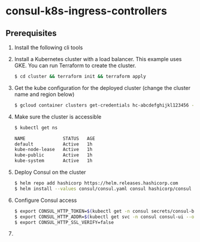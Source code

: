# consul-k8s-ingress-controllers

## Prerequisites



1. Install the following cli tools
1. Install a Kubernetes cluster with a load balancer. This example uses GKE. You can run Terraform to create the cluster.

    ```sh
    $ cd cluster && terraform init && terraform apply
    ```

2. Get the kube configuration for the deployed cluster (change the cluster name and region below)

    ```sh
    $ gcloud container clusters get-credentials hc-abcdefghijkl123456 --region us-west1
    ```

3. Make sure the cluster is accessible

    ```sh
    $ kubectl get ns

    NAME              STATUS   AGE
    default           Active   1h
    kube-node-lease   Active   1h
    kube-public       Active   1h
    kube-system       Active   1h
    ```

4. Deploy Consul on the cluster

    ```sh
    $ helm repo add hashicorp https://helm.releases.hashicorp.com
    $ helm install --values consul/consul.yaml consul hashicorp/consul --create-namespace --namespace consul
    ```

5. Configure Consul access

    ```sh
    $ export CONSUL_HTTP_TOKEN=$(kubectl get -n consul secrets/consul-bootstrap-acl-token --template={{.data.token}} | base64 -d)
    $ export CONSUL_HTTP_ADDR=$(kubectl get svc -n consul consul-ui --output jsonpath='{.status.loadBalancer.ingress[0].ip}')
    $ export CONSUL_HTTP_SSL_VERIFY=false
    ```

6. 